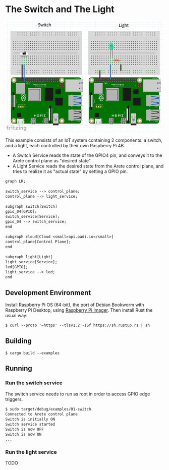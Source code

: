 # The Switch and The Light

![PCB's](readme_intro.png)

This example consists of an IoT system containing 2 components: a switch, and a light, each controlled by their own
Raspberry Pi 4B.

* A Switch Service reads the state of the GPIO4 pin, and conveys it to the Arete control plane as "desired state".
* A Light Service reads the desired state from the Arete control plane, and tries to realize it as "actual state"
  by setting a GPIO pin.

```mermaid
graph LR;

switch_service --> control_plane;
control_plane --> light_service;

subgraph switch[Switch]
gpio_04[GPIO];
switch_service[Service];
gpio_04 --> switch_service;
end

subgraph cloud[Cloud <small>api.padi.io</small>]
control_plane[Control Plane];
end

subgraph light[Light]
light_service[Service];
led[GPIO];
light_service --> led;
end
```

## Development Environment

Install Raspberry Pi OS (64-bit), the port of Debian Bookworm with Raspberry Pi Desktop, using
[Raspberry Pi Imager](https://www.raspberrypi.com/software/). Then install Rust the usual way:

```shell
$ curl --proto '=https' --tlsv1.2 -sSf https://sh.rustup.rs | sh
```

## Building

```shell
$ cargo build --examples
```

## Running

### Run the switch service

The switch service needs to run as root in order to access GPIO edge triggers.

```shell
$ sudo target/debug/examples/01-switch 
Connected to Arete control plane
Switch is initially ON
Switch service started
Switch is now OFF
Switch is now ON
...
```

### Run the light service

TODO
